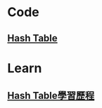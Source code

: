 # Code
## [Hash Table](https://github.com/Teresakao0421/teresa/blob/master/HW4/hash_table_06170215.py)

# Learn
## [Hash Table學習歷程](https://github.com/Teresakao0421/teresa/blob/master/HW4/hash%20table學習歷程.流程圖.Hash%20table%26Hash%20function原理.ipynb)
